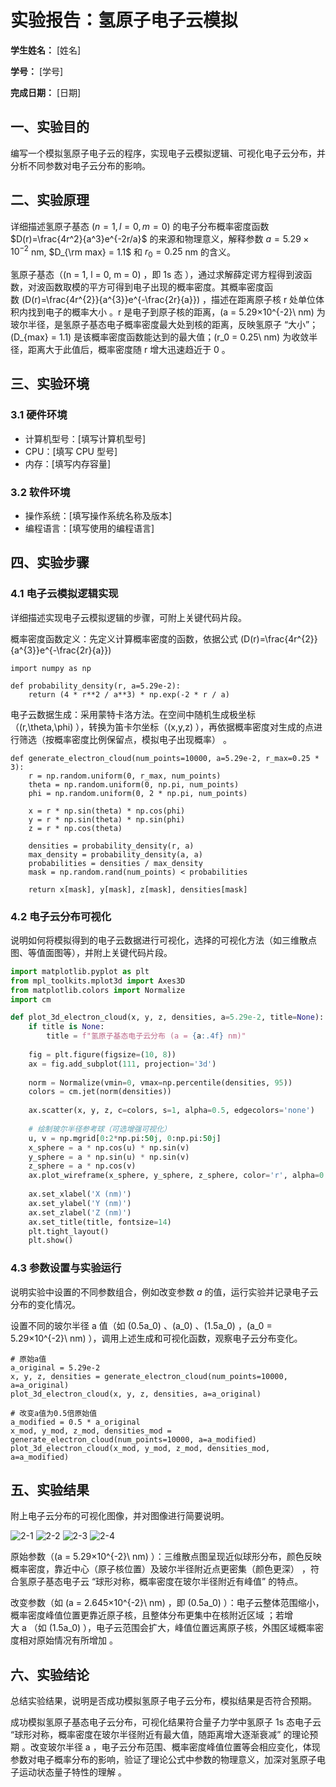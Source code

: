           
# 实验报告：氢原子电子云模拟

**学生姓名：** [姓名] 

**学号：** [学号] 

**完成日期：** [日期]

## 一、实验目的
编写一个模拟氢原子电子云的程序，实现电子云模拟逻辑、可视化电子云分布，并分析不同参数对电子云分布的影响。

## 二、实验原理
详细描述氢原子基态 ($n=1, l=0, m=0$) 的电子分布概率密度函数 $D(r)=\frac{4r^2}{a^3}e^{-2r/a}$ 的来源和物理意义，解释参数 $a = 5.29 \times 10^{-2}$ nm, $D_{\rm max} = 1.1$ 和 $r_0 = 0.25$ nm 的含义。

氢原子基态（\(n = 1, l = 0, m = 0\) ，即 1s 态 ），通过求解薛定谔方程得到波函数，对波函数取模的平方可得到电子出现的概率密度。其概率密度函数 \(D(r)=\frac{4r^{2}}{a^{3}}e^{-\frac{2r}{a}}\) ，描述在距离原子核 r 处单位体积内找到电子的概率大小 。r 是电子到原子核的距离，\(a = 5.29×10^{-2}\ nm\) 为玻尔半径，是氢原子基态电子概率密度最大处到核的距离，反映氢原子 “大小”；\(D_{max} = 1.1\) 是该概率密度函数能达到的最大值；\(r_0 = 0.25\ nm\) 为收敛半径，距离大于此值后，概率密度随 r 增大迅速趋近于 0 。

## 三、实验环境
### 3.1 硬件环境
- 计算机型号：[填写计算机型号]
- CPU：[填写 CPU 型号]
- 内存：[填写内存容量]

### 3.2 软件环境
- 操作系统：[填写操作系统名称及版本]
- 编程语言：[填写使用的编程语言]


## 四、实验步骤
### 4.1 电子云模拟逻辑实现
详细描述实现电子云模拟逻辑的步骤，可附上关键代码片段。

概率密度函数定义：先定义计算概率密度的函数，依据公式 \(D(r)=\frac{4r^{2}}{a^{3}}e^{-\frac{2r}{a}}\)

```
import numpy as np

def probability_density(r, a=5.29e-2):
    return (4 * r**2 / a**3) * np.exp(-2 * r / a)
```

电子云数据生成：采用蒙特卡洛方法。在空间中随机生成极坐标（\(r,\theta,\phi\) ），转换为笛卡尔坐标（\(x,y,z\) ），再依据概率密度对生成的点进行筛选（按概率密度比例保留点，模拟电子出现概率） 。

```
def generate_electron_cloud(num_points=10000, a=5.29e-2, r_max=0.25 * 3):
    r = np.random.uniform(0, r_max, num_points)
    theta = np.random.uniform(0, np.pi, num_points)
    phi = np.random.uniform(0, 2 * np.pi, num_points)
    
    x = r * np.sin(theta) * np.cos(phi)
    y = r * np.sin(theta) * np.sin(phi)
    z = r * np.cos(theta)
    
    densities = probability_density(r, a)
    max_density = probability_density(a, a)
    probabilities = densities / max_density
    mask = np.random.rand(num_points) < probabilities
    
    return x[mask], y[mask], z[mask], densities[mask]
```

### 4.2 电子云分布可视化
说明如何将模拟得到的电子云数据进行可视化，选择的可视化方法（如三维散点图、等值面图等），并附上关键代码片段。

```python
import matplotlib.pyplot as plt
from mpl_toolkits.mplot3d import Axes3D
from matplotlib.colors import Normalize
import cm

def plot_3d_electron_cloud(x, y, z, densities, a=5.29e-2, title=None):
    if title is None:
        title = f"氢原子基态电子云分布 (a = {a:.4f} nm)"
    
    fig = plt.figure(figsize=(10, 8))
    ax = fig.add_subplot(111, projection='3d')
    
    norm = Normalize(vmin=0, vmax=np.percentile(densities, 95))
    colors = cm.jet(norm(densities))
    
    ax.scatter(x, y, z, c=colors, s=1, alpha=0.5, edgecolors='none')
    
    # 绘制玻尔半径参考球（可选增强可视化）
    u, v = np.mgrid[0:2*np.pi:50j, 0:np.pi:50j]
    x_sphere = a * np.cos(u) * np.sin(v)
    y_sphere = a * np.sin(u) * np.sin(v)
    z_sphere = a * np.cos(v)
    ax.plot_wireframe(x_sphere, y_sphere, z_sphere, color='r', alpha=0.3, linewidth=1)
    
    ax.set_xlabel('X (nm)')
    ax.set_ylabel('Y (nm)')
    ax.set_zlabel('Z (nm)')
    ax.set_title(title, fontsize=14)
    plt.tight_layout()
    plt.show()
```

### 4.3 参数设置与实验运行
说明实验中设置的不同参数组合，例如改变参数 $a$ 的值，运行实验并记录电子云分布的变化情况。

设置不同的玻尔半径 a 值（如 \(0.5a_0\) 、\(a_0\) 、\(1.5a_0\) ，\(a_0 = 5.29×10^{-2}\ nm\) ），调用上述生成和可视化函数，观察电子云分布变化。

```
# 原始a值
a_original = 5.29e-2
x, y, z, densities = generate_electron_cloud(num_points=10000, a=a_original)
plot_3d_electron_cloud(x, y, z, densities, a=a_original)

# 改变a值为0.5倍原始值
a_modified = 0.5 * a_original
x_mod, y_mod, z_mod, densities_mod = generate_electron_cloud(num_points=10000, a=a_modified)
plot_3d_electron_cloud(x_mod, y_mod, z_mod, densities_mod, a=a_modified)
```

## 五、实验结果

附上电子云分布的可视化图像，并对图像进行简要说明。

![2-1](https://github.com/user-attachments/assets/95392e82-c6c0-4188-a872-84b179b56758)
![2-2](https://github.com/user-attachments/assets/db8bea08-a8a2-4a30-a779-3fa3b18da478)
![2-3](https://github.com/user-attachments/assets/4a1c727e-2efc-4d06-bfc0-ad23551f8b35)
![2-4](https://github.com/user-attachments/assets/4e381003-5748-4eb8-b9ad-9e75e19b2e6e)

原始参数（\(a = 5.29×10^{-2}\ nm\) ）：三维散点图呈现近似球形分布，颜色反映概率密度，靠近中心（原子核位置）及玻尔半径附近点更密集（颜色更深） ，符合氢原子基态电子云 “球形对称，概率密度在玻尔半径附近有峰值” 的特点。

改变参数（如 \(a = 2.645×10^{-2}\ nm\) ，即 \(0.5a_0\) ）：电子云整体范围缩小，概率密度峰值位置更靠近原子核，且整体分布更集中在核附近区域 ；若增大 a （如 \(1.5a_0\) ），电子云范围会扩大，峰值位置远离原子核，外围区域概率密度相对原始情况有所增加 。

## 六、实验结论
总结实验结果，说明是否成功模拟氢原子电子云分布，模拟结果是否符合预期。

成功模拟氢原子基态电子云分布，可视化结果符合量子力学中氢原子 1s 态电子云 “球形对称，概率密度在玻尔半径附近有最大值，随距离增大逐渐衰减” 的理论预期 。改变玻尔半径 a ，电子云分布范围、概率密度峰值位置等会相应变化，体现参数对电子概率分布的影响，验证了理论公式中参数的物理意义，加深对氢原子电子运动状态量子特性的理解 。   
